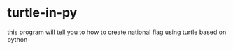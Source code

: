 # turtle-in-py
this program will tell you to how to create national flag using turtle based on python
